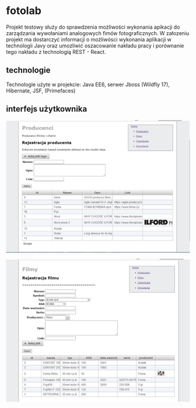 # fotolab

Projekt testowy służy do sprawdzenia możliwości wykonania apikacji do zarządzania wywołaniami analogowych fimów fotograficznych.
W załozeniu projekt ma dostarczyć informacji o  możliwósci wykonania aplikacji w technologii Javy oraz umozliwić oszacowanie nakładu pracy i porównanie tego nakładu z technologią REST - React.

## technologie
Technologie użyte w projekcie:
Java EE6, serwer Jboss (Wildfly 17), Hibernate, JSF, (Primefaces)


## interfejs użytkownika
![](rys1.jpg)

![](rys2.jpg)